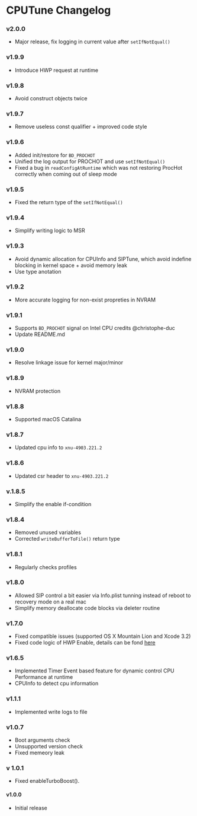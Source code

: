 CPUTune Changelog
=======================
### v2.0.0

- Major release, fix logging in current value after ```setIfNotEqual()```

### v1.9.9

- Introduce HWP request at runtime

### v1.9.8

- Avoid construct objects twice

### v1.9.7

- Remove useless const qualifier + improved code style

### v1.9.6

- Added init/restore for ```BD_PROCHOT```
- Unified the log output for PROCHOT and use ```setIfNotEqual()```
- Fixed a bug in ```readConfigAtRuntime``` which was not restoring ProcHot correctly when coming out of sleep mode

### v1.9.5

- Fixed the return type of the ```setIfNotEqual()```

### v1.9.4

- Simplify writing logic to MSR

### v1.9.3
- Avoid dynamic allocation for CPUInfo and SIPTune, which avoid indefine blocking in kernel space + avoid memory leak
- Use type anotation

### v1.9.2

- More accurate logging for non-exist propreties in NVRAM

### v1.9.1

- Supports ```BD_PROCHOT``` signal on Intel CPU credits @christophe-duc
- Update README.md

### v1.9.0

- Resolve linkage issue for kernel major/minor

### v1.8.9

- NVRAM protection

### v1.8.8

- Supported macOS Catalina

### v1.8.7

- Updated cpu info to ```xnu-4903.221.2```

### v1.8.6

- Updated csr header to ```xnu-4903.221.2```

### v.1.8.5

- Simplify the enable if-condition

### v1.8.4

- Removed unused variables
- Corrected  ```writeBufferToFile()``` return type

### v1.8.1
- Regularly checks profiles

### v1.8.0
- Allowed SIP control a bit easier via Info.plist tunning instead of reboot to recovery mode on a real mac
- Simplify memory deallocate code blocks via deleter routine

### v1.7.0
- Fixed compatible issues (supported OS X Mountain Lion and Xcode 3.2)
- Fixed code logic of HWP Enable, details can be fond [here](https://www.intel.com/content/dam/www/public/us/en/documents/manuals/64-ia-32-architectures-software-developer-vol-3b-part-2-manual.pdf)

### v1.6.5
- Implemented Timer Event based feature for dynamic control CPU Performance at runtime 
- CPUInfo to detect cpu information

### v1.1.1
- Implemented write logs to file

### v1.0.7
- Boot arguments check 
- Unsupported version check 
- Fixed memeory leak

### v 1.0.1
- Fixed enableTurboBoost().

#### v1.0.0
- Initial release
